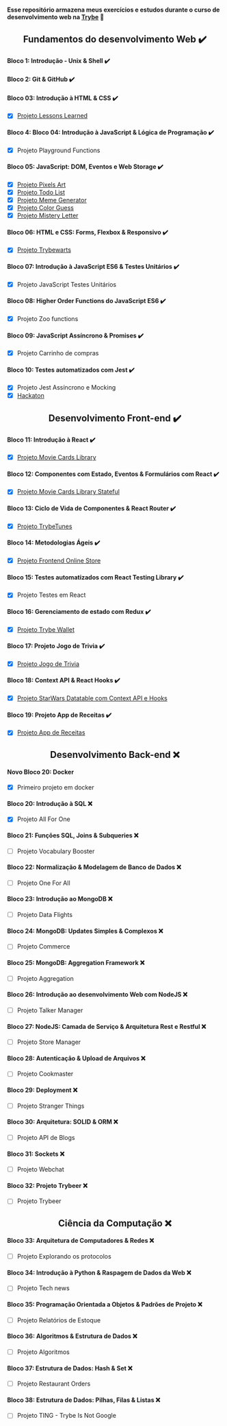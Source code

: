 #### Esse repositório armazena meus exercícios e estudos durante o curso de desenvolvimento web na [**Trybe**](https://www.betrybe.com/)  🚀️

<div align="center">

  ## Fundamentos do desenvolvimento Web ✔️

</div>

#### Bloco 1: Introdução - Unix & Shell ✔️

#### Bloco 2: Git & GitHub ✔️

#### Bloco 03: Introdução à HTML & CSS ✔️
- [x] [Projeto Lessons Learned](https://pauloeduardods.github.io/projects/lessons-learned/)

#### Bloco 4: Bloco 04: Introdução à JavaScript & Lógica de Programação ✔️
- [x] Projeto Playground Functions

#### Bloco 05: JavaScript: DOM, Eventos e Web Storage ✔️
- [x] [Projeto Pixels Art](https://pauloeduardods.github.io/projects/pixels-art/)
- [x] [Projeto Todo List](https://pauloeduardods.github.io/projects/todo-list/)
- [x] [Projeto Meme Generator](https://pauloeduardods.github.io/projects/meme-generator/)
- [x] [Projeto Color Guess](https://pauloeduardods.github.io/projects/color-guess/)
- [x] [Projeto Mistery Letter](https://pauloeduardods.github.io/projects/mistery-letter/)

#### Bloco 06: HTML e CSS: Forms, Flexbox & Responsivo ✔️
- [x] [Projeto Trybewarts](https://pauloeduardods.github.io/projects/trybewarts/)

#### Bloco 07: Introdução à JavaScript ES6 & Testes Unitários ✔️
- [x] Projeto JavaScript Testes Unitários

#### Bloco 08: Higher Order Functions do JavaScript ES6 ✔️
- [x] Projeto Zoo functions

#### Bloco 09: JavaScript Assíncrono & Promises ✔️
- [x] Projeto Carrinho de compras

#### Bloco 10: Testes automatizados com Jest ✔️
- [x] Projeto Jest Assíncrono e Mocking
- [x] [Hackaton](https://pauloeduardods.github.io/projects/hackaton/public/)

<div align="center">

  ## Desenvolvimento Front-end ✔️

</div>

#### Bloco 11: Introdução à React ✔️
- [x] [Projeto Movie Cards Library](https://pauloeduardods.github.io/MovieCardsLibrary/)


#### Bloco 12: Componentes com Estado, Eventos & Formulários com React ✔️
- [x] [Projeto Movie Cards Library Stateful](https://pauloeduardods.github.io/MovieCards/)

#### Bloco 13: Ciclo de Vida de Componentes & React Router ✔️
- [x] [Projeto TrybeTunes](https://pauloeduardods.github.io/TrybeTunes/)

#### Bloco 14: Metodologias Ágeis ✔️
- [x] [Projeto Frontend Online Store](https://pauloeduardods.github.io/frontend-online-store/)

#### Bloco 15: Testes automatizados com React Testing Library ✔️
- [x] Projeto Testes em React

#### Bloco 16: Gerenciamento de estado com Redux ✔️
- [x] [Projeto Trybe Wallet](https://pauloeduardods.github.io/TrybeWallet/)

#### Bloco 17: Projeto Jogo de Trivia ✔️
- [x] [Projeto Jogo de Trivia](https://pauloeduardods.github.io/Trivia-React-Redux/)

#### Bloco 18: Context API & React Hooks ✔️
- [x] [Projeto StarWars Datatable com Context API e Hooks](https://pauloeduardods.github.io/StarwarsPlanetsSearch/)

#### Bloco 19: Projeto App de Receitas ✔️
- [x] [Projeto App de Receitas](https://www.pauloedsg.com/recipes-app)

<div align="center">

  ## Desenvolvimento Back-end ❌️

</div>

#### Novo Bloco 20: Docker

- [x] Primeiro projeto em docker

#### Bloco 20: Introdução à SQL ❌️
- [x] Projeto All For One

#### Bloco 21: Funções SQL, Joins & Subqueries ❌️
- [ ] Projeto Vocabulary Booster

#### Bloco 22: Normalização & Modelagem de Banco de Dados ❌️
- [ ] Projeto One For All

#### Bloco 23: Introdução ao MongoDB ❌️
- [ ] Projeto Data Flights

#### Bloco 24: MongoDB: Updates Simples & Complexos ❌️
- [ ] Projeto Commerce

#### Bloco 25: MongoDB: Aggregation Framework ❌️ 
- [ ] Projeto Aggregation

#### Bloco 26: Introdução ao desenvolvimento Web com NodeJS ❌️
- [ ] Projeto Talker Manager

#### Bloco 27: NodeJS: Camada de Serviço & Arquitetura Rest e Restful ❌️
- [ ] Projeto Store Manager

#### Bloco 28: Autenticação & Upload de Arquivos ❌️
- [ ] Projeto Cookmaster

#### Bloco 29: Deployment ❌️
- [ ] Projeto Stranger Things

#### Bloco 30: Arquitetura: SOLID & ORM ❌️
- [ ] Projeto API de Blogs

#### Bloco 31: Sockets ❌️
- [ ] Projeto Webchat

#### Bloco 32: Projeto Trybeer ❌️
- [ ] Projeto Trybeer

<div align="center">

  ## Ciência da Computação ❌️

</div>

#### Bloco 33: Arquitetura de Computadores & Redes ❌️
- [ ] Projeto Explorando os protocolos

#### Bloco 34: Introdução à Python & Raspagem de Dados da Web ❌️
- [ ] Projeto Tech news

#### Bloco 35: Programação Orientada a Objetos & Padrões de Projeto ❌️
- [ ] Projeto Relatórios de Estoque

#### Bloco 36: Algoritmos & Estrutura de Dados ❌️
- [ ] Projeto Algoritmos

#### Bloco 37: Estrutura de Dados: Hash & Set ❌️
- [ ] Projeto Restaurant Orders

#### Bloco 38: Estrutura de Dados: Pilhas, Filas & Listas ❌️
- [ ] Projeto TING - Trybe Is Not Google
